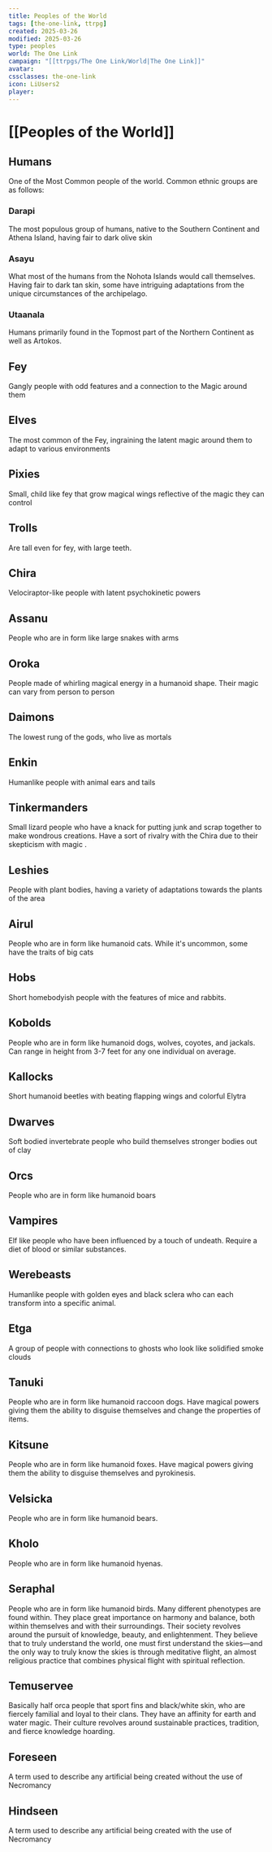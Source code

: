 ```yaml
---
title: Peoples of the World
tags: [the-one-link, ttrpg]
created: 2025-03-26
modified: 2025-03-26
type: peoples
world: The One Link
campaign: "[[ttrpgs/The One Link/World|The One Link]]"
avatar: 
cssclasses: the-one-link
icon: LiUsers2
player: 
---
```


# [[Peoples of the World]]

## Humans

One of the Most Common people of the world. Common ethnic groups are as follows:

### Darapi

The most populous group of humans, native to the Southern Continent and Athena Island, having fair to dark olive skin

### Asayu

What most of the humans from the Nohota Islands would call themselves. Having fair to dark tan skin, some have intriguing adaptations from the unique circumstances of the archipelago.

### Utaanala

Humans primarily found in the Topmost part of the Northern Continent as well as Artokos.

## Fey

Gangly people with odd features and a connection to the Magic around them

## Elves

The most common of the Fey, ingraining the latent magic around them to adapt to various environments

## Pixies

Small, child like fey that grow magical wings reflective of the magic they can control

## Trolls

Are tall even for fey, with large teeth. 

## Chira

Velociraptor-like people with latent psychokinetic powers

## Assanu

People who are in form like large snakes with arms

## Oroka

People made of whirling magical energy in a humanoid shape. Their magic can vary from person to person

## Daimons

The lowest rung of the gods, who live as mortals

## Enkin

Humanlike people with animal ears and tails

## Tinkermanders

Small lizard people who have a knack for putting junk and scrap together to make wondrous creations. Have a sort of rivalry with the Chira due to their skepticism with magic .

## Leshies

People with plant bodies, having a variety of adaptations towards the plants of the area

## Airul

People who are in form like humanoid cats. While it's uncommon, some have the traits of big cats

## Hobs

Short homebodyish people with the features of mice and rabbits.

## Kobolds

People who are in form like humanoid dogs, wolves, coyotes, and jackals. Can range in height from 3-7 feet for any one individual on average.

## Kallocks

Short humanoid beetles with beating flapping wings and colorful Elytra

## Dwarves

Soft bodied invertebrate people who build themselves stronger bodies out of clay

## Orcs

People who are in form like humanoid boars

## Vampires

Elf like people who have been influenced by a touch of undeath. Require a diet of blood or similar substances.

## Werebeasts

Humanlike people with golden eyes and black sclera who can each transform into a specific animal.

## Etga

A group of people with connections to ghosts who look like solidified smoke clouds

## Tanuki

People who are in form like humanoid raccoon dogs. Have magical powers giving them the ability to disguise themselves and change the properties of items.

## Kitsune

People who are in form like humanoid foxes. Have magical powers giving them the ability to disguise themselves and pyrokinesis.

## Velsicka

People who are in form like humanoid bears.

## Kholo

People who are in form like humanoid hyenas.

## Seraphal

People who are in form like humanoid birds. Many different phenotypes are found within. They place great importance on harmony and balance, both within themselves and with their surroundings. Their society revolves around the pursuit of knowledge, beauty, and enlightenment. They believe that to truly understand the world, one must first understand the skies—and the only way to truly know the skies is through meditative flight, an almost religious practice that combines physical flight with spiritual reflection.

## Temuservee

Basically half orca people that sport fins and black/white skin, who are fiercely familial and loyal to their clans. They have an affinity for earth and water magic. Their culture revolves around sustainable practices, tradition, and fierce knowledge hoarding.

## Foreseen

A term used to describe any artificial being created without the use of Necromancy

## Hindseen

A term used to describe any artificial being created with the use of Necromancy
